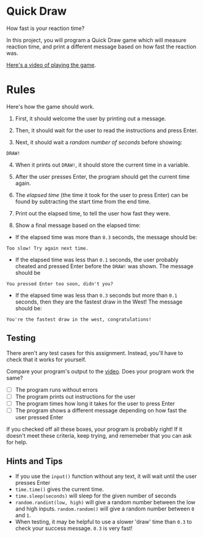 # Quick Draw

How fast is your reaction time?

In this project, you will program a Quick Draw game which will measure reaction time, and print a different message based on how fast the reaction was.

[Here's a video of playing the game](https://www.loom.com/share/604d7be55d1f43aa97919cb3862c6191).

# Rules

Here's how the game should work.

1. First, it should welcome the user by printing out a message. 

2. Then, it should wait for the user to read the instructions and press Enter.

3. Next, it should wait a *random number of seconds* before showing:

```
DRAW!
```

4. When it prints out `DRAW!`, it should store the current time in a variable.

5. After the user presses Enter, the program should get the current time again.

6. The *elapsed time* (the time it took for the user to press Enter) can be found by subtracting the start time from the end time.

7. Print out the elapsed time, to tell the user how fast they were.

8. Show a final message based on the elapsed time:

- If the elapsed time was more than `0.3` seconds, the message should be:

```
Too slow! Try again next time.
```

- If the elapsed time was less than `0.1` seconds, the user probably cheated and pressed Enter before the `DRAW!` was shown. The message should be

```
You pressed Enter too soon, didn't you?
```

- If the elapsed time was less than `0.3` seconds but more than `0.1` seconds, then they are the fastest draw in the West! The message should be:

```
You're the fastest draw in the west, congratulations!
```

## Testing

There aren't any test cases for this assignment. Instead, you'll have to check that it works for yourself.

Compare your program's output to the [video](https://www.loom.com/share/604d7be55d1f43aa97919cb3862c6191). Does your program work the same?

- [ ] The program runs without errors
- [ ] The program prints out instructions for the user
- [ ] The program times how long it takes for the user to press Enter
- [ ] The program shows a different message depending on how fast the user pressed Enter

If you checked off all these boxes, your program is probably right! If it doesn't meet these criteria, keep trying, and rememeber that you can ask for help.

## Hints and Tips

* If you use the `input()` function without any text, it will wait until the user presses Enter
* `time.time()` gives the current time.
* `time.sleep(seconds)` will sleep for the given number of seconds
* `random.randint(low, high)` will give a random number between the low and high inputs. `random.random()` will give a random number between `0` and `1`.
* When testing, it may be helpful to use a slower 'draw' time than `0.3` to check your success message. `0.3` is very fast!
